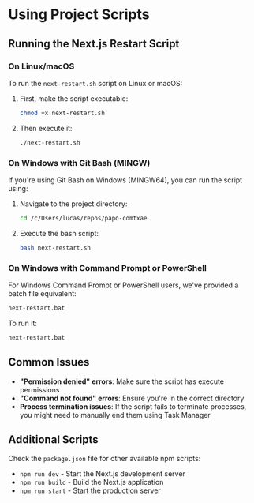 # Using Project Scripts

## Running the Next.js Restart Script

### On Linux/macOS

To run the `next-restart.sh` script on Linux or macOS:

1. First, make the script executable:
   ```bash
   chmod +x next-restart.sh
   ```

2. Then execute it:
   ```bash
   ./next-restart.sh
   ```

### On Windows with Git Bash (MINGW)

If you're using Git Bash on Windows (MINGW64), you can run the script using:

1. Navigate to the project directory:
   ```bash
   cd /c/Users/lucas/repos/papo-comtxae
   ```

2. Execute the bash script:
   ```bash
   bash next-restart.sh
   ```

### On Windows with Command Prompt or PowerShell

For Windows Command Prompt or PowerShell users, we've provided a batch file equivalent:

```cmd
next-restart.bat
```

To run it:
```cmd
next-restart.bat
```

## Common Issues

- **"Permission denied" errors**: Make sure the script has execute permissions
- **"Command not found" errors**: Ensure you're in the correct directory
- **Process termination issues**: If the script fails to terminate processes, you might need to manually end them using Task Manager

## Additional Scripts

Check the `package.json` file for other available npm scripts:

- `npm run dev` - Start the Next.js development server
- `npm run build` - Build the Next.js application
- `npm run start` - Start the production server
